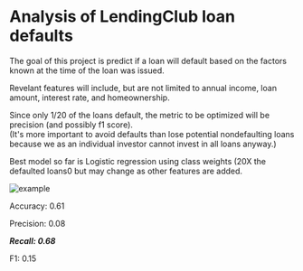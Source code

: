 
# Analysis of LendingClub loan defaults

The goal of this project is predict if a loan will default based on the factors known at the time of the loan was issued. 

Revelant features will include, but are not limited to annual income, loan amount, interest rate, and homeownership. 

Since only 1/20 of the loans default, the metric to be optimized will be precision (and possibly f1 score).  
(It's more important to avoid defaults than lose potential nondefaulting loans because we as an individual investor cannot invest in all loans anyway.)

Best model so far is Logistic regression using class weights (20X the defaulted loans0 but may change as other features are added. 

![example](https://user-images.githubusercontent.com/11722304/117891454-ec9be900-b284-11eb-9260-f157532ad617.png)


Accuracy:  0.61

Precision: 0.08

***Recall: 0.68***

F1:        0.15

